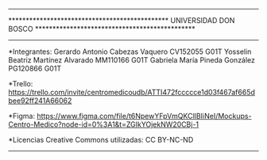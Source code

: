 *******************************************************************************************************************
********************************************** UNIVERSIDAD DON BOSCO **********************************************
*******************************************************************************************************************

*Integrantes: 
	Gerardo Antonio Cabezas Vaquero      CV152055   G01T
	Yosselin Beatriz Martínez Alvarado   MM110166   G01T
	Gabriela María Pineda González       PG120866   G01T

*Trello: https://trello.com/invite/centromedicoudb/ATTI472fccccce1d03f467af665dbee92ff241A66062

*Figma: https://www.figma.com/file/t6NpewYFpVmQKClIBIiNeI/Mockups-Centro-Medico?node-id=0%3A1&t=ZGIkYOjekNW20CBj-1

*Licencias Creative Commons utilizadas: CC BY-NC-ND 

*******************************************************************************************************************
